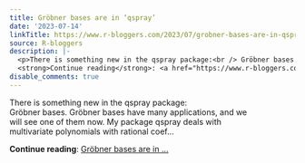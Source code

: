 ```yaml
---
title: Gröbner bases are in ‘qspray’
date: '2023-07-14'
linkTitle: https://www.r-bloggers.com/2023/07/grobner-bases-are-in-qspray/
source: R-bloggers
description: |-
  <p>There is something new in the qspray package:<br /> Gröbner bases. Gröbner bases have many applications, and we<br /> will see one of them now. My package qspray deals with<br /> multivariate polynomials with rational coef...</p>
  <strong>Continue reading</strong>: <a href="https://www.r-bloggers.com/2023/07/grobner-bases-are-in-qspray/">Gröbner bases are in ...
disable_comments: true
---
```

<p>There is something new in the qspray package:<br /> Gröbner bases. Gröbner bases have many applications, and we<br /> will see one of them now. My package qspray deals with<br /> multivariate polynomials with rational coef...</p>
<strong>Continue reading</strong>: <a href="https://www.r-bloggers.com/2023/07/grobner-bases-are-in-qspray/">Gröbner bases are in ...